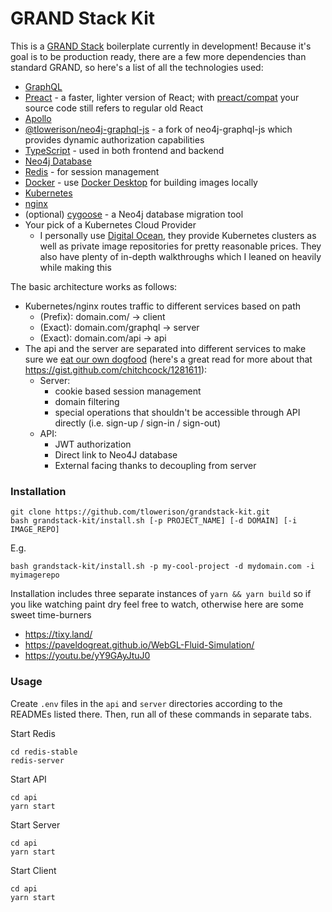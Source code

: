 # GRAND Stack Kit
This is a [GRAND Stack](https://grandstack.io/) boilerplate currently in development! Because it's goal is to be production ready, there are a few more dependencies than standard GRAND, so here's a list of all the technologies used:
- [GraphQL](https://graphql.org)
- [Preact](https://preactjs.com) - a faster, lighter version of React; with [preact/compat](https://preactjs.com/guide/v10/switching-to-preact) your source code still refers to regular old React
- [Apollo](https://www.apollographql.com)
- [@tlowerison/neo4j-graphql-js](https://www.npmjs.com/package/@tlowerison/neo4j-graphql-js) - a fork of neo4j-graphql-js which provides dynamic authorization capabilities
- [TypeScript](https://www.typescriptlang.org) - used in both frontend and backend
- [Neo4j Database](https://neo4j.com)
- [Redis](https://docs.redislabs.com/latest/rs/references/client_references/client_nodejs) - for session management
- [Docker](https://www.docker.com) - use [Docker Desktop](https://www.docker.com/products/docker-desktop) for building images locally
- [Kubernetes](https://kubernetes.io)
- [nginx](https://www.nginx.com)
- (optional) [cygoose](https://github.com/tlowerison/cygoose/) - a Neo4j database migration tool
- Your pick of a Kubernetes Cloud Provider
  - I personally use [Digital Ocean](https://www.digitalocean.com), they provide Kubernetes clusters as well as private image repositories for pretty reasonable prices. They also have plenty of in-depth walkthroughs which I leaned on heavily while making this

The basic architecture works as follows:
- Kubernetes/nginx routes traffic to different services based on path
  - (Prefix): domain.com/ -> client
  - (Exact): domain.com/graphql -> server
  - (Exact): domain.com/api -> api
- The api and the server are separated into different services to make sure we [eat our own dogfood](https://en.wikipedia.org/wiki/Eating_your_own_dog_food) (here's a great read for more about that https://gist.github.com/chitchcock/1281611):
  - Server:
    - cookie based session management
    - domain filtering
    - special operations that shouldn't be accessible through API directly (i.e. sign-up / sign-in / sign-out)
  - API:
    - JWT authorization
    - Direct link to Neo4J database
    - External facing thanks to decoupling from server

### Installation
```
git clone https://github.com/tlowerison/grandstack-kit.git
bash grandstack-kit/install.sh [-p PROJECT_NAME] [-d DOMAIN] [-i IMAGE_REPO]
```
E.g.
```
bash grandstack-kit/install.sh -p my-cool-project -d mydomain.com -i myimagerepo
```
Installation includes three separate instances of `yarn && yarn build` so if you like watching paint dry feel free to watch, otherwise here are some sweet time-burners
- https://tixy.land/
- https://paveldogreat.github.io/WebGL-Fluid-Simulation/
- https://youtu.be/yY9GAyJtuJ0

### Usage
Create `.env` files in the `api` and `server` directories according to the READMEs listed there. Then, run all of these commands in separate tabs.

Start Redis
```
cd redis-stable
redis-server
```

Start API
```
cd api
yarn start
```

Start Server
```
cd api
yarn start
```

Start Client
```
cd api
yarn start
```
